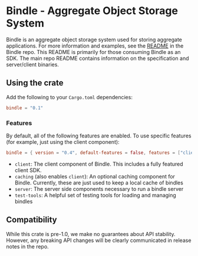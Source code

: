 # Bindle - Aggregate Object Storage System

Bindle is an aggregate object storage system used for storing aggregate applications. For more information and examples, see the [README](https://github.com/deislabs/bindle/blob/master/README.md) in the Bindle repo. This README is primarily for those consuming Bindle as an SDK. The main repo README contains information on the specification and server/client binaries.

## Using the crate

Add the following to your `Cargo.toml` dependencies:

```toml
bindle = "0.1"
```

### Features

By default, all of the following features are enabled. To use specific features (for example, just using the client component):

```toml
bindle = { version = "0.4", default-features = false, features = ["client"]}
```

- `client`: The client component of Bindle. This includes a fully featured client SDK.
- `caching` (also enables `client`): An optional caching component for Bindle. Currently, these are just used to keep a local cache of bindles
- `server`: The server side components necessary to run a bindle server
- `test-tools`: A helpful set of testing tools for loading and managing bindles

## Compatibility

While this crate is pre-1.0, we make no guarantees about API stability. However, any breaking API changes will be clearly communicated in release notes in the repo.
